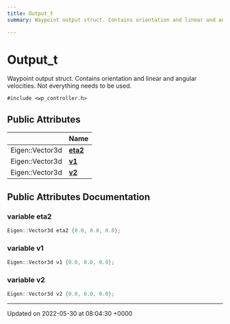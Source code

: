 ```yaml
---
title: Output_t
summary: Waypoint output struct. Contains orientation and linear and angular velocities. Not everything needs to be used. 

---
```


# Output_t



Waypoint output struct. Contains orientation and linear and angular velocities. Not everything needs to be used. 


`#include <wp_controller.h>`

## Public Attributes

|                | Name           |
| -------------- | -------------- |
| Eigen::Vector3d | **[eta2](/medusa_base/api/markdown/medusa_control/outer_loops_controllers/waypoint/Classes/structOutput__t/#variable-eta2)**  |
| Eigen::Vector3d | **[v1](/medusa_base/api/markdown/medusa_control/outer_loops_controllers/waypoint/Classes/structOutput__t/#variable-v1)**  |
| Eigen::Vector3d | **[v2](/medusa_base/api/markdown/medusa_control/outer_loops_controllers/waypoint/Classes/structOutput__t/#variable-v2)**  |

## Public Attributes Documentation

### variable eta2

```cpp
Eigen::Vector3d eta2 {0.0, 0.0, 0.0};
```


### variable v1

```cpp
Eigen::Vector3d v1 {0.0, 0.0, 0.0};
```


### variable v2

```cpp
Eigen::Vector3d v2 {0.0, 0.0, 0.0};
```


-------------------------------

Updated on 2022-05-30 at 08:04:30 +0000